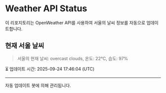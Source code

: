 
# Weather API Status

이 리포지토리는 OpenWeather API를 사용하여 서울의 날씨 정보를 자동으로 업데이트합니다.

## 현재 서울 날씨
> 서울의 현재 날씨: overcast clouds, 온도: 22°C, 습도: 97%

⏳ 업데이트 시간: 2025-09-24 17:46:04 (UTC)

---
자동 업데이트 봇에 의해 관리됩니다.
